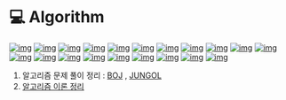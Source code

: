# 💻 Algorithm
[![img](https://camo.githubusercontent.com/8608f2f4cd9fc124326a9477d995b13c928e78db3fa4111f2eaa9719031ed93d/68747470733a2f2f696d672e736869656c64732e696f2f62616467652f4246532d3534363846463f7374796c653d666c61742d737175617265266c6f676f3d266c6f676f436f6c6f723d7768697465)](https://camo.githubusercontent.com/8608f2f4cd9fc124326a9477d995b13c928e78db3fa4111f2eaa9719031ed93d/68747470733a2f2f696d672e736869656c64732e696f2f62616467652f4246532d3534363846463f7374796c653d666c61742d737175617265266c6f676f3d266c6f676f436f6c6f723d7768697465) [![img](https://camo.githubusercontent.com/42427d47d565c9bb77eab6b390569d9fb9275364461cfbdbeef3501e28ce9e84/68747470733a2f2f696d672e736869656c64732e696f2f62616467652f4446532d3641413132373f7374796c653d666c61742d737175617265266c6f676f3d266c6f676f436f6c6f723d7768697465)](https://camo.githubusercontent.com/42427d47d565c9bb77eab6b390569d9fb9275364461cfbdbeef3501e28ce9e84/68747470733a2f2f696d672e736869656c64732e696f2f62616467652f4446532d3641413132373f7374796c653d666c61742d737175617265266c6f676f3d266c6f676f436f6c6f723d7768697465) [![img](https://camo.githubusercontent.com/5a78c0d947bc8d1acd38b384e16769de9c8efe531b41989c34f5b2b381853544/68747470733a2f2f696d672e736869656c64732e696f2f62616467652f5065726d75746174696f6e2d6666653031623f7374796c653d666c61742d737175617265266c6f676f3d266c6f676f436f6c6f723d7768697465)](https://camo.githubusercontent.com/5a78c0d947bc8d1acd38b384e16769de9c8efe531b41989c34f5b2b381853544/68747470733a2f2f696d672e736869656c64732e696f2f62616467652f5065726d75746174696f6e2d6666653031623f7374796c653d666c61742d737175617265266c6f676f3d266c6f676f436f6c6f723d7768697465) [![img](https://camo.githubusercontent.com/a8ac0a70b7b051b5f7d692bd6adf4927c2f20cbeb8618bc5ca71e89da7bb2038/68747470733a2f2f696d672e736869656c64732e696f2f62616467652f436f6d62696e6174696f6e2d3661666465663f7374796c653d666c61742d737175617265266c6f676f3d266c6f676f436f6c6f723d7768697465)](https://camo.githubusercontent.com/a8ac0a70b7b051b5f7d692bd6adf4927c2f20cbeb8618bc5ca71e89da7bb2038/68747470733a2f2f696d672e736869656c64732e696f2f62616467652f436f6d62696e6174696f6e2d3661666465663f7374796c653d666c61742d737175617265266c6f676f3d266c6f676f436f6c6f723d7768697465) [![img](https://camo.githubusercontent.com/b29448f9b439d3214977323e19189fb10db0183af06c5032157ca0927666555d/68747470733a2f2f696d672e736869656c64732e696f2f62616467652f506f7765725365742d3065333533643f7374796c653d666c61742d737175617265266c6f676f3d266c6f676f436f6c6f723d7768697465)](https://camo.githubusercontent.com/b29448f9b439d3214977323e19189fb10db0183af06c5032157ca0927666555d/68747470733a2f2f696d672e736869656c64732e696f2f62616467652f506f7765725365742d3065333533643f7374796c653d666c61742d737175617265266c6f676f3d266c6f676f436f6c6f723d7768697465) [![img](https://camo.githubusercontent.com/e051b9cdd3f6f6388890d2a28af814c85e0ad98abab2f74e4e60f71405e5bb1f/68747470733a2f2f696d672e736869656c64732e696f2f62616467652f537461636b2d6666373730303f7374796c653d666c61742d737175617265266c6f676f3d266c6f676f436f6c6f723d7768697465)](https://camo.githubusercontent.com/e051b9cdd3f6f6388890d2a28af814c85e0ad98abab2f74e4e60f71405e5bb1f/68747470733a2f2f696d672e736869656c64732e696f2f62616467652f537461636b2d6666373730303f7374796c653d666c61742d737175617265266c6f676f3d266c6f676f436f6c6f723d7768697465) [![img](https://camo.githubusercontent.com/8f4fb637146ffc48c845e05354b5afc4094aee8d6db71be43c20a7626c67fd27/68747470733a2f2f696d672e736869656c64732e696f2f62616467652f51756575652d6666313630623f7374796c653d666c61742d737175617265266c6f676f3d266c6f676f436f6c6f723d7768697465)](https://camo.githubusercontent.com/8f4fb637146ffc48c845e05354b5afc4094aee8d6db71be43c20a7626c67fd27/68747470733a2f2f696d672e736869656c64732e696f2f62616467652f51756575652d6666313630623f7374796c653d666c61742d737175617265266c6f676f3d266c6f676f436f6c6f723d7768697465) [![img](https://camo.githubusercontent.com/142ca17a37f23c4fde43b4edd108b4e9685597aa9431995e684e002de5ea1b91/68747470733a2f2f696d672e736869656c64732e696f2f62616467652f547265652d3765346464323f7374796c653d666c61742d737175617265266c6f676f3d266c6f676f436f6c6f723d7768697465)](https://camo.githubusercontent.com/142ca17a37f23c4fde43b4edd108b4e9685597aa9431995e684e002de5ea1b91/68747470733a2f2f696d672e736869656c64732e696f2f62616467652f547265652d3765346464323f7374796c653d666c61742d737175617265266c6f676f3d266c6f676f436f6c6f723d7768697465) [![img](https://camo.githubusercontent.com/55738d4e9ebb33df6883512072932a1eff4496bc95d4dcfb6fad58a8514c342a/68747470733a2f2f696d672e736869656c64732e696f2f62616467652f5072696f726974792051756575652d3036346638633f7374796c653d666c61742d737175617265266c6f676f3d266c6f676f436f6c6f723d7768697465)](https://camo.githubusercontent.com/55738d4e9ebb33df6883512072932a1eff4496bc95d4dcfb6fad58a8514c342a/68747470733a2f2f696d672e736869656c64732e696f2f62616467652f5072696f726974792051756575652d3036346638633f7374796c653d666c61742d737175617265266c6f676f3d266c6f676f436f6c6f723d7768697465) [![img](https://camo.githubusercontent.com/cb75e9158d6bc20657385d8689c860963b686d6467a9871c25c2a11917aae603/68747470733a2f2f696d672e736869656c64732e696f2f62616467652f4272757465466f7263652d3139393930303f7374796c653d666c61742d737175617265266c6f676f3d266c6f676f436f6c6f723d7768697465)](https://camo.githubusercontent.com/cb75e9158d6bc20657385d8689c860963b686d6467a9871c25c2a11917aae603/68747470733a2f2f696d672e736869656c64732e696f2f62616467652f4272757465466f7263652d3139393930303f7374796c653d666c61742d737175617265266c6f676f3d266c6f676f436f6c6f723d7768697465) [![img](https://camo.githubusercontent.com/6b226b4c7e81c6ff2b27d25c184c35caeb3acb9566e06fe1777078f5faeb72df/68747470733a2f2f696d672e736869656c64732e696f2f62616467652f4c6973742d6665636530303f7374796c653d666c61742d737175617265266c6f676f3d266c6f676f436f6c6f723d7768697465)](https://camo.githubusercontent.com/6b226b4c7e81c6ff2b27d25c184c35caeb3acb9566e06fe1777078f5faeb72df/68747470733a2f2f696d672e736869656c64732e696f2f62616467652f4c6973742d6665636530303f7374796c653d666c61742d737175617265266c6f676f3d266c6f676f436f6c6f723d7768697465) [![img](https://camo.githubusercontent.com/9dd433516eaf01d50c74b56610936c0e9c7ca1edb2f1038e7625d32949dee2c7/68747470733a2f2f696d672e736869656c64732e696f2f62616467652f4772656564792d6666613230303f7374796c653d666c61742d737175617265266c6f676f3d266c6f676f436f6c6f723d7768697465)](https://camo.githubusercontent.com/9dd433516eaf01d50c74b56610936c0e9c7ca1edb2f1038e7625d32949dee2c7/68747470733a2f2f696d672e736869656c64732e696f2f62616467652f4772656564792d6666613230303f7374796c653d666c61742d737175617265266c6f676f3d266c6f676f436f6c6f723d7768697465) [![img](https://camo.githubusercontent.com/5c02747366e30b14332dd779104b770ddd248766557d68caab693c14ffc74154/68747470733a2f2f696d672e736869656c64732e696f2f62616467652f4261636b547261636b696e672d6531303039383f7374796c653d666c61742d737175617265266c6f676f3d266c6f676f436f6c6f723d7768697465)](https://camo.githubusercontent.com/5c02747366e30b14332dd779104b770ddd248766557d68caab693c14ffc74154/68747470733a2f2f696d672e736869656c64732e696f2f62616467652f4261636b547261636b696e672d6531303039383f7374796c653d666c61742d737175617265266c6f676f3d266c6f676f436f6c6f723d7768697465) [![img](https://camo.githubusercontent.com/dc41d0279ba5b863f4c4158a7a5ce0a4d27e78e01b08eb1cad9ea8ba95aed385/68747470733a2f2f696d672e736869656c64732e696f2f62616467652f47726170682d3030373864343f7374796c653d666c61742d737175617265266c6f676f3d266c6f676f436f6c6f723d7768697465)](https://camo.githubusercontent.com/dc41d0279ba5b863f4c4158a7a5ce0a4d27e78e01b08eb1cad9ea8ba95aed385/68747470733a2f2f696d672e736869656c64732e696f2f62616467652f47726170682d3030373864343f7374796c653d666c61742d737175617265266c6f676f3d266c6f676f436f6c6f723d7768697465) [![img](https://camo.githubusercontent.com/e25a850463096317a6e803627172f7a37028f836d9c064b9aa30e9c10f304ced/68747470733a2f2f696d672e736869656c64732e696f2f62616467652f5072696d2d3336353636663f7374796c653d666c61742d737175617265266c6f676f3d266c6f676f436f6c6f723d7768697465)](https://camo.githubusercontent.com/e25a850463096317a6e803627172f7a37028f836d9c064b9aa30e9c10f304ced/68747470733a2f2f696d672e736869656c64732e696f2f62616467652f5072696d2d3336353636663f7374796c653d666c61742d737175617265266c6f676f3d266c6f676f436f6c6f723d7768697465) [![img](https://camo.githubusercontent.com/7a05e7c362cb73f93ecf4325d5c6e390a6f130324184bb1185491b00609ffcbc/68747470733a2f2f696d672e736869656c64732e696f2f62616467652f4b7275736b616c2d6233363666363f7374796c653d666c61742d737175617265266c6f676f3d266c6f676f436f6c6f723d7768697465)](https://camo.githubusercontent.com/7a05e7c362cb73f93ecf4325d5c6e390a6f130324184bb1185491b00609ffcbc/68747470733a2f2f696d672e736869656c64732e696f2f62616467652f4b7275736b616c2d6233363666363f7374796c653d666c61742d737175617265266c6f676f3d266c6f676f436f6c6f723d7768697465) [![img](https://camo.githubusercontent.com/e26166b82edaef68eecd01911fcfe86209207cb01edc0a8e27b0386d7e5ae478/68747470733a2f2f696d672e736869656c64732e696f2f62616467652f4d53542d6639616230303f7374796c653d666c61742d737175617265266c6f676f3d266c6f676f436f6c6f723d7768697465)](https://camo.githubusercontent.com/e26166b82edaef68eecd01911fcfe86209207cb01edc0a8e27b0386d7e5ae478/68747470733a2f2f696d672e736869656c64732e696f2f62616467652f4d53542d6639616230303f7374796c653d666c61742d737175617265266c6f676f3d266c6f676f436f6c6f723d7768697465) [![img](https://camo.githubusercontent.com/0f26d161da90feab7f298bcdff26fdd1a45500dd02954d1308d1912b3b5e9795/68747470733a2f2f696d672e736869656c64732e696f2f62616467652f44696a6b737472612d3030623266663f7374796c653d666c61742d737175617265266c6f676f3d266c6f676f436f6c6f723d7768697465)](https://camo.githubusercontent.com/0f26d161da90feab7f298bcdff26fdd1a45500dd02954d1308d1912b3b5e9795/68747470733a2f2f696d672e736869656c64732e696f2f62616467652f44696a6b737472612d3030623266663f7374796c653d666c61742d737175617265266c6f676f3d266c6f676f436f6c6f723d7768697465) [![img](https://camo.githubusercontent.com/d61152c6f1331e129e0dc0289db66f216aabcd3289e296a5e8513ad9fc0aac8f/68747470733a2f2f696d672e736869656c64732e696f2f62616467652f44502d3030336235373f7374796c653d666c61742d737175617265266c6f676f3d266c6f676f436f6c6f723d7768697465)](https://camo.githubusercontent.com/d61152c6f1331e129e0dc0289db66f216aabcd3289e296a5e8513ad9fc0aac8f/68747470733a2f2f696d672e736869656c64732e696f2f62616467652f44502d3030336235373f7374796c653d666c61742d737175617265266c6f676f3d266c6f676f436f6c6f723d7768697465) [![img](https://camo.githubusercontent.com/b6c100a40ff2228f5727231a73c26df6fce8a3ef6cd96e1a5c0860b589754427/68747470733a2f2f696d672e736869656c64732e696f2f62616467652f4269744d61736b2d3030373732323f7374796c653d666c61742d737175617265266c6f676f3d266c6f676f436f6c6f723d7768697465)](https://camo.githubusercontent.com/b6c100a40ff2228f5727231a73c26df6fce8a3ef6cd96e1a5c0860b589754427/68747470733a2f2f696d672e736869656c64732e696f2f62616467652f4269744d61736b2d3030373732323f7374796c653d666c61742d737175617265266c6f676f3d266c6f676f436f6c6f723d7768697465)

1. 알고리즘 문제 풀이 정리 : [BOJ](BOJ) , [JUNGOL](JUNGOL) 
2. [알고리즘 이론 정리](알고리즘_이론정리)

